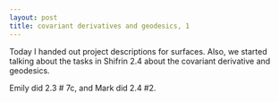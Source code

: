 ```yaml
---
layout: post
title: covariant derivatives and geodesics, 1
---
```


Today I handed out project descriptions for surfaces. Also, we started talking about the tasks in Shifrin 2.4 about the covariant derivative and geodesics.

Emily did 2.3 \# 7c, and Mark did 2.4 \#2.